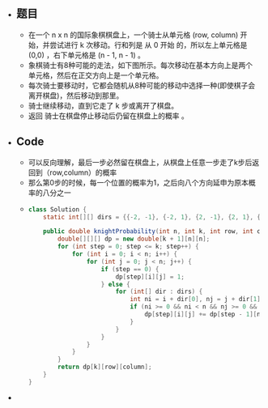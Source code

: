 - ## 题目
	- 在一个 n x n 的国际象棋棋盘上，一个骑士从单元格 (row, column) 开始，并尝试进行 k 次移动。行和列是 从 0 开始 的，所以左上单元格是 (0,0) ，右下单元格是 (n - 1, n - 1) 。
	- 象棋骑士有8种可能的走法，如下图所示。每次移动在基本方向上是两个单元格，然后在正交方向上是一个单元格。
	- 每次骑士要移动时，它都会随机从8种可能的移动中选择一种(即使棋子会离开棋盘)，然后移动到那里。
	- 骑士继续移动，直到它走了 k 步或离开了棋盘。
	- 返回 骑士在棋盘停止移动后仍留在棋盘上的概率 。
- ## Code
	- 可以反向理解，最后一步必然留在棋盘上，从棋盘上任意一步走了k步后返回到（row,column）的概率
	- 那么第0步的时候，每一个位置的概率为1，之后向八个方向延申为原本概率的八分之一
	- ```java
	  class Solution {
	      static int[][] dirs = {{-2, -1}, {-2, 1}, {2, -1}, {2, 1}, {-1, -2}, {-1, 2}, {1, -2}, {1, 2}};
	  
	      public double knightProbability(int n, int k, int row, int column) {
	          double[][][] dp = new double[k + 1][n][n];
	          for (int step = 0; step <= k; step++) {
	              for (int i = 0; i < n; i++) {
	                  for (int j = 0; j < n; j++) {
	                      if (step == 0) {
	                          dp[step][i][j] = 1;
	                      } else {
	                          for (int[] dir : dirs) {
	                              int ni = i + dir[0], nj = j + dir[1];
	                              if (ni >= 0 && ni < n && nj >= 0 && nj < n) {
	                                  dp[step][i][j] += dp[step - 1][ni][nj] / 8;
	                              }
	                          }
	                      }
	                  }
	              }
	          }
	          return dp[k][row][column];
	      }
	  }
	  
	  ```
-